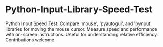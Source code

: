 # Python-Input-Library-Speed-Test
Python Input Speed Test: Compare 'mouse', 'pyautogui', and 'pynput' libraries for moving the mouse cursor. Measure speed and performance with on-screen instructions. Useful for understanding relative efficiency. Contributions welcome.
